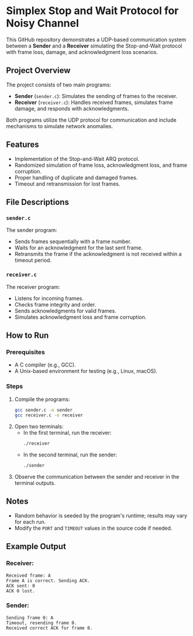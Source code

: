 # Simplex Stop and Wait Protocol for Noisy Channel

This GitHub repository demonstrates a UDP-based communication system between a **Sender** and a **Receiver** simulating the Stop-and-Wait protocol with frame loss, damage, and acknowledgment loss scenarios.

## Project Overview

The project consists of two main programs:
- **Sender** (`sender.c`): Simulates the sending of frames to the receiver.
- **Receiver** (`receiver.c`): Handles received frames, simulates frame damage, and responds with acknowledgments.

Both programs utilize the UDP protocol for communication and include mechanisms to simulate network anomalies.

## Features
- Implementation of the Stop-and-Wait ARQ protocol.
- Randomized simulation of frame loss, acknowledgment loss, and frame corruption.
- Proper handling of duplicate and damaged frames.
- Timeout and retransmission for lost frames.

## File Descriptions

### `sender.c`
The sender program:
- Sends frames sequentially with a frame number.
- Waits for an acknowledgment for the last sent frame.
- Retransmits the frame if the acknowledgment is not received within a timeout period.

### `receiver.c`
The receiver program:
- Listens for incoming frames.
- Checks frame integrity and order.
- Sends acknowledgments for valid frames.
- Simulates acknowledgment loss and frame corruption.

## How to Run

### Prerequisites
- A C compiler (e.g., GCC).
- A Unix-based environment for testing (e.g., Linux, macOS).

### Steps
1. Compile the programs:
   ```bash
   gcc sender.c -o sender
   gcc receiver.c -o receiver
   ```
2. Open two terminals:
   - In the first terminal, run the receiver:
     ```bash
     ./receiver
     ```
   - In the second terminal, run the sender:
     ```bash
     ./sender
     ```
3. Observe the communication between the sender and receiver in the terminal outputs.

## Notes
- Random behavior is seeded by the program's runtime; results may vary for each run.
- Modify the `PORT` and `TIMEOUT` values in the source code if needed.

## Example Output

### Receiver:
```
Received frame: A
Frame A is correct. Sending ACK.
ACK sent: 0
ACK 0 lost.
```

### Sender:
```
Sending frame 0: A
Timeout, resending frame 0.
Received correct ACK for frame 0.
```
